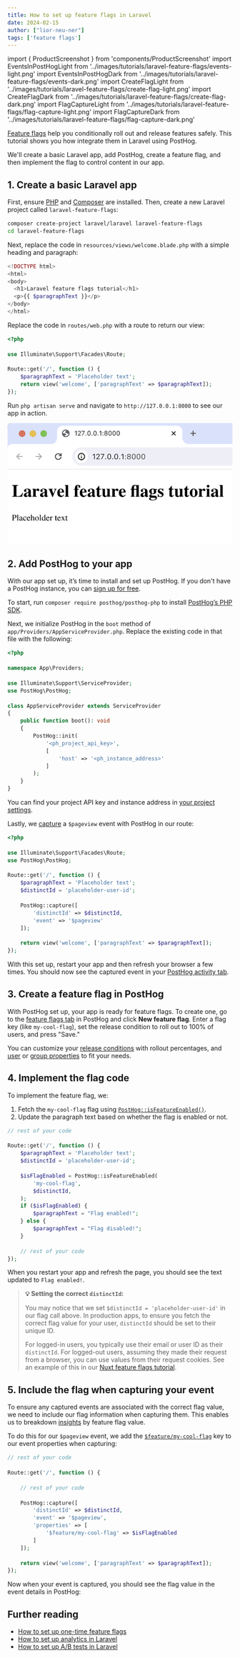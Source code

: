 ```yaml
---
title: How to set up feature flags in Laravel
date: 2024-02-15
author: ["lior-neu-ner"]
tags: ['feature flags']
---
```


import { ProductScreenshot } from 'components/ProductScreenshot'
import EventsInPostHogLight from '../images/tutorials/laravel-feature-flags/events-light.png'
import EventsInPostHogDark from '../images/tutorials/laravel-feature-flags/events-dark.png'
import CreateFlagLight from '../images/tutorials/laravel-feature-flags/create-flag-light.png'
import CreateFlagDark from '../images/tutorials/laravel-feature-flags/create-flag-dark.png'
import FlagCaptureLight from '../images/tutorials/laravel-feature-flags/flag-capture-light.png'
import FlagCaptureDark from '../images/tutorials/laravel-feature-flags/flag-capture-dark.png'

[Feature flags](/feature-flags) help you conditionally roll out and release features safely. This tutorial shows you how integrate them in Laravel using PostHog. 

We'll create a basic Laravel app, add PostHog, create a feature flag, and then implement the flag to control content in our app.

## 1. Create a basic Laravel app

First, ensure [PHP](https://www.php.net/manual/en/install.php) and [Composer](https://getcomposer.org/) are installed. Then, create a new Laravel project called `laravel-feature-flags`:

```bash
composer create-project laravel/laravel laravel-feature-flags
cd laravel-feature-flags
```

Next, replace the code in `resources/views/welcome.blade.php` with a simple heading and paragraph:

```php file=resources/views/welcome.blade.php
<!DOCTYPE html>
<html>
<body>
  <h1>Laravel feature flags tutorial</h1>
  <p>{{ $paragraphText }}</p>
</body>
</html>
```

Replace the code in `routes/web.php` with a route to return our view:

```php file=routes/web.php
<?php

use Illuminate\Support\Facades\Route;

Route::get('/', function () {
    $paragraphText = 'Placeholder text';
    return view('welcome', ['paragraphText' => $paragraphText]);
});
```

Run `php artisan serve` and navigate to `http://127.0.0.1:8000` to see our app in action.

![Basic Laravel app](../images/tutorials/laravel-feature-flags/basic-app.png)

## 2. Add PostHog to your app

With our app set up, it’s time to install and set up PostHog. If you don't have a PostHog instance, you can [sign up for free](https://us.posthog.com/signup).

To start, run `composer require posthog/posthog-php` to install [PostHog’s PHP SDK](/docs/libraries/php).

Next, we initialize PostHog in the `boot` method of `app/Providers/AppServiceProvider.php`. Replace the existing code in that file with the following:

```php file=app/Providers/AppServiceProvider.php
<?php

namespace App\Providers;

use Illuminate\Support\ServiceProvider;
use PostHog\PostHog;

class AppServiceProvider extends ServiceProvider
{
    public function boot(): void
    {
        PostHog::init(
            '<ph_project_api_key>',
            [
                'host' => '<ph_instance_address>'
            ]
        );
    }
}
```

You can find your project API key and instance address in [your project settings](https://us.posthog.com/project/settings). 

Lastly, we [capture](/docs/product-analytics/capture-events) a `$pageview` event with PostHog in our route: 

```php file=routes/web.php
<?php

use Illuminate\Support\Facades\Route;
use PostHog\PostHog;

Route::get('/', function () {
    $paragraphText = 'Placeholder text';
    $distinctId = 'placeholder-user-id'; 

    PostHog::capture([
        'distinctId' => $distinctId,
        'event' => '$pageview'
    ]);

    return view('welcome', ['paragraphText' => $paragraphText]);
});
```

With this set up, restart your app and then refresh your browser a few times. You should now see the captured event in your [PostHog activity tab](https://us.posthog.com/events).

<ProductScreenshot
  imageLight={EventsInPostHogLight} 
  imageDark={EventsInPostHogDark} 
  alt="Events captured in PostHog" 
  classes="rounded"
/>

## 3. Create a feature flag in PostHog

With PostHog set up, your app is ready for feature flags. To create one, go to the [feature flags tab](https://us.posthog.com/feature_flags) in PostHog and click **New feature flag**. Enter a flag key (like `my-cool-flag`), set the release condition to roll out to 100% of users, and press "Save."

<ProductScreenshot
  imageLight={CreateFlagLight} 
  imageDark={CreateFlagDark} 
  alt="Feature flag created in PostHog" 
  classes="rounded"
/>

You can customize your [release conditions](/docs/feature-flags/creating-feature-flags#release-conditions) with rollout percentages, and [user](/docs/product-analytics/user-properties) or [group properties](/docs/product-analytics/group-analytics) to fit your needs.

## 4. Implement the flag code

To implement the feature flag, we: 

1. Fetch the `my-cool-flag` flag using [`PostHog::isFeatureEnabled()`](/docs/libraries/php#feature-flags). 
2. Update the paragraph text based on whether the flag is enabled or not.

```php file=routes/web.php
// rest of your code

Route::get('/', function () {
    $paragraphText = 'Placeholder text';
    $distinctId = 'placeholder-user-id'; 

    $isFlagEnabled = PostHog::isFeatureEnabled(
        'my-cool-flag',
        $distinctId,
    );
    if ($isFlagEnabled) {
        $paragraphText = "Flag enabled!";
    } else {
        $paragraphText = "Flag disabled!";
    }

    // rest of your code
});
```

When you restart your app and refresh the page, you should see the text updated to `Flag enabled!`. 

> **💡 Setting the correct `distinctId`:**
> 
> You may notice that we set `$distinctId = 'placeholder-user-id'` in our flag call above. In production apps, to ensure you fetch the correct flag value for your user, `distinctId` should be set to their unique ID. 
> 
> For logged-in users, you typically use their email or user ID as their `distinctId`. For logged-out users, assuming they made their request from a browser, you can use values from their request cookies. See an example of this in our [Nuxt feature flags tutorial](/tutorials/nuxt-feature-flags#setting-the-correct-distinctid).

## 5. Include the flag when capturing your event

To ensure any captured events are associated with the correct flag value, we need to include our flag information when capturing them. This enables us to breakdown [insights](/docs/product-analytics/insights) by feature flag value.

To do this for our `$pageview` event, we add the [`$feature/my-cool-flag`](/docs/libraries/php#step-2-include-feature-flag-information-when-capturing-events) key to our event properties when capturing:

```php file=routes/web.php
// rest of your code

Route::get('/', function () {

    // rest of your code

    PostHog::capture([
        'distinctId' => $distinctId,
        'event' => '$pageview',
        'properties' => [
            '$feature/my-cool-flag' => $isFlagEnabled
        ]
    ]);

    return view('welcome', ['paragraphText' => $paragraphText]);
});
```

Now when your event is captured, you should see the flag value in the event details in PostHog:

<ProductScreenshot
  imageLight={FlagCaptureLight} 
  imageDark={FlagCaptureDark} 
  alt="Flag details in event in PostHog" 
  classes="rounded"
/>

## Further reading

- [How to set up one-time feature flags](/tutorials/one-time-feature-flags)
- [How to set up analytics in Laravel](/tutorials/laravel-analytics)
- [How to set up A/B tests in Laravel](/tutorials/laravel-ab-tests)